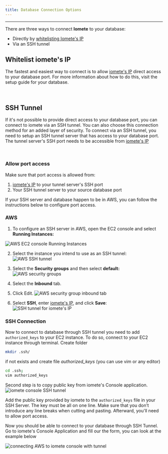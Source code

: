 ```yaml
---
title: Database Connection Options
---
```


<!-- <head>
  <title>Database Connection Options</title>
  <meta
    name="description"
    content="Database Connection Options"
  />
</head> -->

___

There are three ways to connect **Iomete** to your database:

- Directly by [whitelisting Iomete's IP](./iomete-ip-addresses)
- Via an SSH tunnel

## Whitelist iomete's IP

The fastest and easiest way to connect is to allow [iomete's IP](./iomete-ip-addresses) direct access to your database port. For more information about how to do this, visit the setup guide for your database.

<br/>


## SSH Tunnel

If it's not possible to provide direct access to your database port, you can connect to iomete via an SSH tunnel. You can also choose this connection method for an added layer of security. To connect via an SSH tunnel, you need to setup an SSH tunnel server that has access to your database port. The tunnel server's SSH port needs to be accessible from [iomete's IP](./iomete-ip-addresses)

<br/>

### Allow port access

Make sure that port access is allowed from:

1. [iomete's IP](./iomete-ip-addresses) to your tunnel server's SSH port
2. Your SSH tunnel server to your source database port

If your SSH server and database happen to be in AWS, you can follow the instructions below to configure port access.

### AWS

1. To configure an SSH server in AWS, open the EC2 console and select **Running Instances:**

![AWS EC2 console Running Instances](/img/administration-guide/MYSQL-RDS-click-running-instances.png)

2. Select the instance you intend to use as an SSH tunnel:
![AWS SSH tunnel](/img/administration-guide/MYSQL-RDS-click-ssh-tunnel-instance.png)

3. Select the **Security groups** and then select **default:**
![AWS security groups](/img/administration-guide/MYSQL-RDS-click-ssh-tunnel-security-group-new.png)

4. Select the **Inbound** tab.
   
5. Click Edit.
![AWS security group inbound tab](/img/administration-guide/mysql-rds-click-inbound-edit.png)

6. Select **SSH**, enter [iomete's IP](./iomete-ip-addresses), and click **Save**:
![SSH tunnel for iomete's IP](/img/administration-guide/selecting-SSH-AWS.png)


### SSH Connection

Now to connect to database through SSH tunnel you need to add `authorized_keys` to your EC2 instance.
To do so, connect to your EC2 instance through terminal. 
Create folder 
```bash
mkdir .ssh/
```
if not exists and create file *authorized_keys* (you can use vim or any editor)
```bash
cd .ssh;
vim authorized_keys
```

Second step is to copy public key from iomete's Console application.
![iomete console SSH tunnel](/img/administration-guide/copying-public-key-from-iomete-Console.png)

Add the public key provided by iomete to the ```authorized_keys``` file in your SSH Server. The key must be all on one line. Make sure that you don’t introduce any line breaks when cutting and pasting. Afterward, you'll need to allow port access. 

Now you should be able to connect to your database through SSH Tunnel.
Go to iomete's Console Application and fill our the form, you can look at the example below

![connecting AWS to iomete console with tunnel](/img/administration-guide/connect-to-your-database-through-SSH-Tunnel.png)
